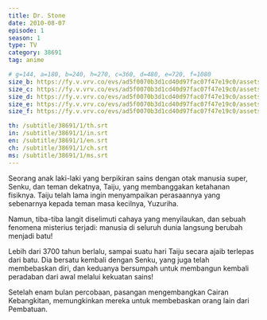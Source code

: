 ```yaml
---
title: Dr. Stone
date: 2010-08-07
episode: 1
season: 1
type: TV
category: 38691
tag: anime

# g=144, a=180, b=240, h=270, c=360, d=480, e=720, f=1080
size_b: https://fy.v.vrv.co/evs/ad5f0070b3d1cd40d97fac07f47e19c0/assets/ff40b060c7dfe6d7cf0f71d3438032a7_3692368.mp4?Policy=eyJTdGF0ZW1lbnQiOlt7IlJlc291cmNlIjoiaHR0cCo6Ly9wbC5jcnVuY2h5cm9sbC5jb20vZXZzMS9hZDVmMDA3MGIzZDFjZDQwZDk3ZmFjMDdmNDdlMTljMC9hc3NldHMvZmY0MGIwNjBjN2RmZTZkN2NmMGY3MWQzNDM4MDMyYTdfLDM2OTI0MDgubXA0LDM2OTI0MTUubXA0LDM2OTI0MDEubXA0LDM2OTIzODcubXA0LDM2OTIzOTQubXA0LC51cmxzZXQvbWFzdGVyLm0zdTgiLCJDb25kaXRpb24iOnsiRGF0ZUxlc3NUaGFuIjp7IkFXUzpFcG9jaFRpbWUiOjE2MjYyMjgxMjR9fX1dfQ__&Signature=VW-T3oMpCvdNfCT9rDlHlCnAo1frrM0-B31MKcs1IVoMJXbPCE-XkHsaZX0P9smd6bFsvawXDRpj1V1WuL44YWWy2~Sp70zx4u9yPeckwuwktfHztwWj7ZDyXO7K~aJJbZDoHHTSZSn5fGLnOgL44u6q7-muvHXCV5dX9vZsd6k8oC9~d4K7G1od4h5Kxn8eOw5rjmv6hBRGSmKQlCPQrzWx7iB0HK74XpDgIJLjpX9LLc3EEb07C04fM3g0jF9duW6Ti75NczooW2Ex5FVw32VfSsfHqeYtxV7UHbri1YHaZ2OMCZHR26BxvGu~e1AguWO9oOkwG4Ysl6MU9A8a5g__&Key-Pair-Id=APKAJMWSQ5S7ZB3MF5VA
size_c: https://fy.v.vrv.co/evs/ad5f0070b3d1cd40d97fac07f47e19c0/assets/ff40b060c7dfe6d7cf0f71d3438032a7_3692367.mp4?Policy=eyJTdGF0ZW1lbnQiOlt7IlJlc291cmNlIjoiaHR0cCo6Ly9wbC5jcnVuY2h5cm9sbC5jb20vZXZzMS9hZDVmMDA3MGIzZDFjZDQwZDk3ZmFjMDdmNDdlMTljMC9hc3NldHMvZmY0MGIwNjBjN2RmZTZkN2NmMGY3MWQzNDM4MDMyYTdfLDM2OTI0MDgubXA0LDM2OTI0MTUubXA0LDM2OTI0MDEubXA0LDM2OTIzODcubXA0LDM2OTIzOTQubXA0LC51cmxzZXQvbWFzdGVyLm0zdTgiLCJDb25kaXRpb24iOnsiRGF0ZUxlc3NUaGFuIjp7IkFXUzpFcG9jaFRpbWUiOjE2MjYyMjgxMjR9fX1dfQ__&Signature=VW-T3oMpCvdNfCT9rDlHlCnAo1frrM0-B31MKcs1IVoMJXbPCE-XkHsaZX0P9smd6bFsvawXDRpj1V1WuL44YWWy2~Sp70zx4u9yPeckwuwktfHztwWj7ZDyXO7K~aJJbZDoHHTSZSn5fGLnOgL44u6q7-muvHXCV5dX9vZsd6k8oC9~d4K7G1od4h5Kxn8eOw5rjmv6hBRGSmKQlCPQrzWx7iB0HK74XpDgIJLjpX9LLc3EEb07C04fM3g0jF9duW6Ti75NczooW2Ex5FVw32VfSsfHqeYtxV7UHbri1YHaZ2OMCZHR26BxvGu~e1AguWO9oOkwG4Ysl6MU9A8a5g__&Key-Pair-Id=APKAJMWSQ5S7ZB3MF5VA
size_d: https://fy.v.vrv.co/evs/ad5f0070b3d1cd40d97fac07f47e19c0/assets/ff40b060c7dfe6d7cf0f71d3438032a7_3692369.mp4?Policy=eyJTdGF0ZW1lbnQiOlt7IlJlc291cmNlIjoiaHR0cCo6Ly9wbC5jcnVuY2h5cm9sbC5jb20vZXZzMS9hZDVmMDA3MGIzZDFjZDQwZDk3ZmFjMDdmNDdlMTljMC9hc3NldHMvZmY0MGIwNjBjN2RmZTZkN2NmMGY3MWQzNDM4MDMyYTdfLDM2OTI0MDgubXA0LDM2OTI0MTUubXA0LDM2OTI0MDEubXA0LDM2OTIzODcubXA0LDM2OTIzOTQubXA0LC51cmxzZXQvbWFzdGVyLm0zdTgiLCJDb25kaXRpb24iOnsiRGF0ZUxlc3NUaGFuIjp7IkFXUzpFcG9jaFRpbWUiOjE2MjYyMjgxMjR9fX1dfQ__&Signature=VW-T3oMpCvdNfCT9rDlHlCnAo1frrM0-B31MKcs1IVoMJXbPCE-XkHsaZX0P9smd6bFsvawXDRpj1V1WuL44YWWy2~Sp70zx4u9yPeckwuwktfHztwWj7ZDyXO7K~aJJbZDoHHTSZSn5fGLnOgL44u6q7-muvHXCV5dX9vZsd6k8oC9~d4K7G1od4h5Kxn8eOw5rjmv6hBRGSmKQlCPQrzWx7iB0HK74XpDgIJLjpX9LLc3EEb07C04fM3g0jF9duW6Ti75NczooW2Ex5FVw32VfSsfHqeYtxV7UHbri1YHaZ2OMCZHR26BxvGu~e1AguWO9oOkwG4Ysl6MU9A8a5g__&Key-Pair-Id=APKAJMWSQ5S7ZB3MF5VA
size_e: https://fy.v.vrv.co/evs/ad5f0070b3d1cd40d97fac07f47e19c0/assets/ff40b060c7dfe6d7cf0f71d3438032a7_3692370.mp4?Policy=eyJTdGF0ZW1lbnQiOlt7IlJlc291cmNlIjoiaHR0cCo6Ly9wbC5jcnVuY2h5cm9sbC5jb20vZXZzMS9hZDVmMDA3MGIzZDFjZDQwZDk3ZmFjMDdmNDdlMTljMC9hc3NldHMvZmY0MGIwNjBjN2RmZTZkN2NmMGY3MWQzNDM4MDMyYTdfLDM2OTI0MDgubXA0LDM2OTI0MTUubXA0LDM2OTI0MDEubXA0LDM2OTIzODcubXA0LDM2OTIzOTQubXA0LC51cmxzZXQvbWFzdGVyLm0zdTgiLCJDb25kaXRpb24iOnsiRGF0ZUxlc3NUaGFuIjp7IkFXUzpFcG9jaFRpbWUiOjE2MjYyMjgxMjR9fX1dfQ__&Signature=VW-T3oMpCvdNfCT9rDlHlCnAo1frrM0-B31MKcs1IVoMJXbPCE-XkHsaZX0P9smd6bFsvawXDRpj1V1WuL44YWWy2~Sp70zx4u9yPeckwuwktfHztwWj7ZDyXO7K~aJJbZDoHHTSZSn5fGLnOgL44u6q7-muvHXCV5dX9vZsd6k8oC9~d4K7G1od4h5Kxn8eOw5rjmv6hBRGSmKQlCPQrzWx7iB0HK74XpDgIJLjpX9LLc3EEb07C04fM3g0jF9duW6Ti75NczooW2Ex5FVw32VfSsfHqeYtxV7UHbri1YHaZ2OMCZHR26BxvGu~e1AguWO9oOkwG4Ysl6MU9A8a5g__&Key-Pair-Id=APKAJMWSQ5S7ZB3MF5VA
size_f: https://fy.v.vrv.co/evs/ad5f0070b3d1cd40d97fac07f47e19c0/assets/ff40b060c7dfe6d7cf0f71d3438032a7_3692371.mp4?Policy=eyJTdGF0ZW1lbnQiOlt7IlJlc291cmNlIjoiaHR0cCo6Ly9wbC5jcnVuY2h5cm9sbC5jb20vZXZzMS9hZDVmMDA3MGIzZDFjZDQwZDk3ZmFjMDdmNDdlMTljMC9hc3NldHMvZmY0MGIwNjBjN2RmZTZkN2NmMGY3MWQzNDM4MDMyYTdfLDM2OTI0MDgubXA0LDM2OTI0MTUubXA0LDM2OTI0MDEubXA0LDM2OTIzODcubXA0LDM2OTIzOTQubXA0LC51cmxzZXQvbWFzdGVyLm0zdTgiLCJDb25kaXRpb24iOnsiRGF0ZUxlc3NUaGFuIjp7IkFXUzpFcG9jaFRpbWUiOjE2MjYyMjgxMjR9fX1dfQ__&Signature=VW-T3oMpCvdNfCT9rDlHlCnAo1frrM0-B31MKcs1IVoMJXbPCE-XkHsaZX0P9smd6bFsvawXDRpj1V1WuL44YWWy2~Sp70zx4u9yPeckwuwktfHztwWj7ZDyXO7K~aJJbZDoHHTSZSn5fGLnOgL44u6q7-muvHXCV5dX9vZsd6k8oC9~d4K7G1od4h5Kxn8eOw5rjmv6hBRGSmKQlCPQrzWx7iB0HK74XpDgIJLjpX9LLc3EEb07C04fM3g0jF9duW6Ti75NczooW2Ex5FVw32VfSsfHqeYtxV7UHbri1YHaZ2OMCZHR26BxvGu~e1AguWO9oOkwG4Ysl6MU9A8a5g__&Key-Pair-Id=APKAJMWSQ5S7ZB3MF5VA

th: /subtitle/38691/1/th.srt
in: /subtitle/38691/1/in.srt
en: /subtitle/38691/1/en.srt
ch: /subtitle/38691/1/ch.srt
ms: /subtitle/38691/1/ms.srt
---
```

Seorang anak laki-laki yang berpikiran sains dengan otak manusia super, Senku, dan teman dekatnya, Taiju, yang membanggakan ketahanan fisiknya. Taiju telah lama ingin menyampaikan perasaannya yang sebenarnya kepada teman masa kecilnya, Yuzuriha.

Namun, tiba-tiba langit diselimuti cahaya yang menyilaukan, dan sebuah fenomena misterius terjadi: manusia di seluruh dunia langsung berubah menjadi batu!

Lebih dari 3700 tahun berlalu, sampai suatu hari Taiju secara ajaib terlepas dari batu. Dia bersatu kembali dengan Senku, yang juga telah membebaskan diri, dan keduanya bersumpah untuk membangun kembali peradaban dari awal melalui kekuatan sains!

Setelah enam bulan percobaan, pasangan mengembangkan Cairan Kebangkitan, memungkinkan mereka untuk membebaskan orang lain dari Pembatuan.

